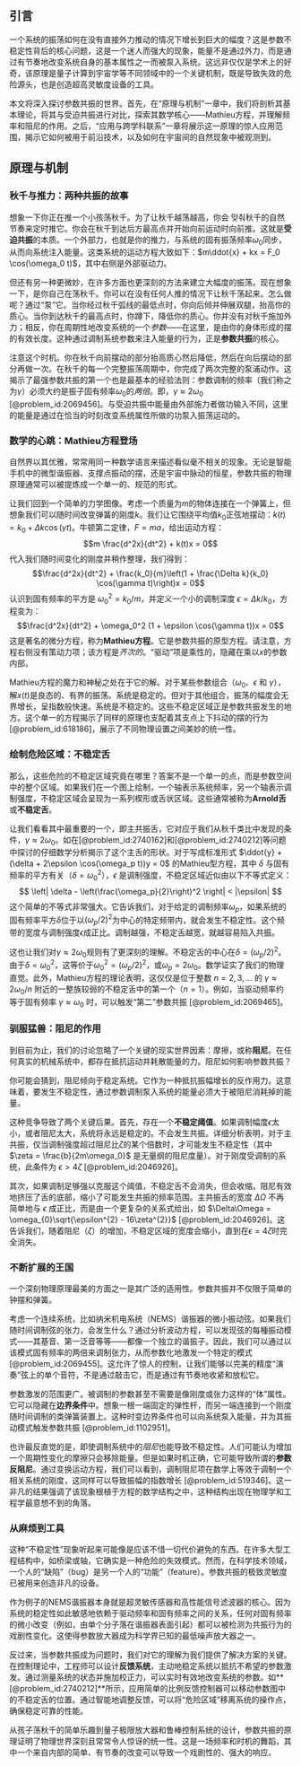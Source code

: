 ## 引言
一个系统的振荡如何在没有直接外力推动的情况下增长到巨大的幅度？这是参数不稳定性背后的核心问题，这是一个迷人而强大的现象，能量不是通过外力，而是通过有节奏地改变系统自身的基本属性之一而被泵入系统。这远非仅仅是学术上的好奇，该原理是量子计算到宇宙学等不同领域中的一个关键机制，既是导致失效的危险源头，也是创造超高灵敏度设备的工具。

本文将深入探讨参数共振的世界。首先，在“原理与机制”一章中，我们将剖析其基本理论，将其与受迫共振进行对比，探索其数学核心——Mathieu方程，并理解频率和阻尼的作用。之后，“应用与跨学科联系”一章将展示这一原理的惊人应用范围，揭示它如何被用于前沿技术，以及如何在宇宙间的自然现象中被观测到。

## 原理与机制

### 秋千与推力：两种共振的故事

想象一下你正在推一个小孩荡秋千。为了让秋千越荡越高，你会 맞춰秋千的自然节奏来定时推它。你会在秋千到达后方最高点并开始向前运动时向前推。这就是**受迫共振**的本质。一个外部力，也就是你的推力，与系统的固有振荡频率$\omega_0$同步，从而向系统注入能量。这类系统的运动方程大致如下：$m\ddot{x} + kx = F_0 \cos(\omega_0 t)$，其中右侧是外部驱动力。

但还有另一种更微妙，在许多方面也更深刻的方法来建立大幅度的振荡。现在想象一下，是你自己在荡秋千。你可以在没有任何人推的情况下让秋千荡起来。怎么做呢？通过“泵”它。当你经过秋千弧线的最低点时，你向后倾并伸展双腿，抬高你的质心。当你到达秋千的最高点时，你蹲下，降低你的质心。你并没有对秋千施加外力；相反，你在周期性地改变系统的一个*参数*——在这里，是由你的身体形成的摆的有效长度。这种通过调制系统参数来注入能量的行为，正是**参数共振**的核心。

注意这个时机。你在秋千向前摆动的部分抬高质心然后降低，然后在向后摆动的部分再做一次。在秋千的每一个完整振荡周期中，你完成了两次完整的泵浦动作。这揭示了最强参数共振的第一个也是最基本的经验法则：参数调制的频率（我们称之为$\gamma$）必须大约是振子固有频率$\omega_0$的*两倍*。即，$\gamma \approx 2\omega_0$ [@problem_id:2069456]。与受迫共振中能量由外部施力者做功输入不同，这里的能量是通过在恰当的时刻改变系统属性所做的功泵入振荡运动的。

### 数学的心跳：Mathieu方程登场

自然界以其优雅，常常用同一种数学语言来描述看似毫不相关的现象。无论是智能手机中的微型谐振器、支撑点振动的摆，还是宇宙中脉动的恒星，参数共振的物理原理通常可以被提炼成一个单一的、规范的形式。

让我们回到一个简单的力学图像。考虑一个质量为$m$的物体连接在一个弹簧上，但想象我们可以随时间改变弹簧的刚度$k$。我们让它围绕平均值$k_0$正弦地摆动：$k(t) = k_0 + \Delta k \cos(\gamma t)$。牛顿第二定律，$F=ma$，给出运动方程：
$$m \frac{d^2x}{dt^2} + k(t)x = 0$$
代入我们随时间变化的刚度并稍作整理，我们得到：
$$\frac{d^2x}{dt^2} + \frac{k_0}{m}\left(1 + \frac{\Delta k}{k_0} \cos(\gamma t)\right)x = 0$$
认识到固有频率的平方是 $\omega_0^2 = k_0/m$，并定义一个小的调制深度 $\epsilon = \Delta k/k_0$，方程变为：
$$\frac{d^2x}{dt^2} + \omega_0^2 (1 + \epsilon \cos(\gamma t))x = 0$$
这是著名的微分方程，称为**Mathieu方程**。它是参数共振的原型方程。请注意，方程右侧没有策动力项；该方程是*齐次的*。“驱动”项是乘性的，隐藏在乘以$x$的参数内部。

Mathieu方程的魔力和神秘之处在于它的解。对于某些参数组合（$\omega_0$、$\epsilon$ 和 $\gamma$），解$x(t)$是良态的、有界的振荡。系统是稳定的。但对于其他组合，振荡的幅度会无界增长，呈指数般快速。系统是不稳定的。这些不稳定区域正是参数共振发生的地方。这个单一的方程揭示了同样的原理也支配着其支点上下抖动的摆的行为[@problem_id:618186]，展示了不同物理设置之间美妙的统一性。

### 绘制危险区域：不稳定舌

那么，这些危险的不稳定区域究竟在哪里？答案不是一个单一的点，而是参数空间中的整个区域。如果我们在一个图上绘制，一个轴表示系统频率，另一个轴表示调制强度，不稳定区域会呈现为一系列楔形或舌状区域。这些通常被称为**Arnold舌**或**不稳定舌**。

让我们看看其中最重要的一个，即主共振舌，它对应于我们从秋千类比中发现的条件，$\gamma \approx 2\omega_0$。如在[@problem_id:2740162]和[@problem_id:2740212]等问题中探讨的仔细数学分析揭示了这个主舌的形状。对于写成标准形式 $\ddot{y} + (\delta + 2\epsilon \cos(\omega_p t))y = 0$ 的Mathieu型方程，其中 $\delta$ 与固有频率的平方有关（$\delta = \omega_0^2$），$\epsilon$ 是调制强度，不稳定区域近似由以下不等式定义：
$$ \left| \delta - \left(\frac{\omega_p}{2}\right)^2 \right| < |\epsilon| $$
这个简单的不等式非常强大。它告诉我们，对于给定的调制频率$\omega_p$，如果系统的固有频率平方$\delta$位于以$(\omega_p/2)^2$为中心的特定频带内，就会发生不稳定性。这个频带的宽度与调制强度$\epsilon$成正比。调制越强，不稳定舌越宽，就越容易陷入共振。

这也让我们对$\gamma \approx 2\omega_0$规则有了更深刻的理解。不稳定舌的中心在$\delta = (\omega_p/2)^2$。由于$\delta = \omega_0^2$，这等价于$\omega_0^2 = (\omega_p/2)^2$，或$\omega_p = 2\omega_0$。数学证实了我们的物理直觉。此外，Mathieu方程的理论表明，这仅仅是位于整数 $n=2, 3, \ldots$ 的 $\gamma \approx 2\omega_0/n$ 附近的一整族较弱的不稳定舌中的第一个（$n=1$）。例如，当驱动频率约等于固有频率 $\gamma \approx \omega_0$ 时，可以触发“第二”参数共振 [@problem_id:2069465]。

### 驯服猛兽：阻尼的作用

到目前为止，我们的讨论忽略了一个关键的现实世界因素：摩擦，或称**阻尼**。在任何真实的机械系统中，都存在抵抗运动并耗散能量的力。阻尼如何影响参数共振？

你可能会猜到，阻尼倾向于稳定系统。它作为一种抵抗振幅增长的反作用力。这意味着，要发生不稳定性，通过参数调制泵入系统的能量必须大于被阻尼消耗掉的能量。

这种竞争导致了两个关键后果。首先，存在一个**不稳定阈值**。如果调制幅度$\epsilon$太小，或者阻尼太大，系统将永远是稳定的。不会发生共振。详细分析表明，对于主共振，仅当调制强度超过阻尼比$\zeta$的某个倍数时，才可能发生不稳定性（其中$\zeta = \frac{b}{2m\omega_0}$ 是无量纲的阻尼度量）。对于刚度受调制的系统，此条件为 $\epsilon > 4\zeta$ [@problem_id:2046926]。

其次，如果调制足够强以克服这个阈值，不稳定舌不会消失，但会收缩。阻尼有效地挤压了舌的底部，缩小了可能发生共振的频率范围。主共振舌的宽度 $\Delta\Omega$ 不再简单地与 $\epsilon$ 成正比，而是由一个更复杂的关系式给出，如 $\Delta\Omega = \omega_{0}\sqrt{\epsilon^{2} - 16\zeta^{2}}$ [@problem_id:2046926]。这告诉我们，随着阻尼（$\zeta$）的增加，不稳定区域的宽度会缩小，直到在$\epsilon = 4\zeta$时完全消失。

### 不断扩展的王国

一个深刻物理原理最美的方面之一是其广泛的适用性。参数共振并不仅限于简单的钟摆和弹簧。

考虑一个连续系统，比如纳米机电系统（NEMS）谐振器的微小振动弦。如果我们随时间调制弦的张力，会发生什么？通过分析波动方程，可以发现弦的每種振动模式——其基音、第一泛音等等——都像一个独立的谐振子。因此，我们可以通过以该模式固有频率的两倍来调制张力，从而参数化地激发一个特定的模式 [@problem_id:2069455]。这允许了惊人的控制，让我们能够以完美的精度“演奏”弦上的单个音符，不是通过敲击它，而是通过有节奏地收紧和放松它。

参数激发的范围更广。被调制的参数甚至不需要是像刚度或张力这样的“体”属性。它可以隐藏在**边界条件**中。想象一根一端固定的弹性杆，而另一端连接到一个刚度随时间调制的类弹簧装置上。这种时变边界条件也可以向系统泵入能量，并为其振动模式触发参数共振 [@problem_id:1102951]。

也许最反直觉的是，即使调制系统中的*阻尼*也能导致不稳定性。人们可能认为增加一个周期性变化的摩擦只会移除能量。但是如果时机正确，它可能导致所谓的**参数反阻尼**。通过变换运动方程，我们可以看到，调制阻尼项在数学上等效于调制一个相关系统的刚度，这同样可以导致振幅的指数增长 [@problem_id:519346]。这一非凡的结果强调了该现象根植于方程的数学结构之中，这种结构出现在物理学和工程学最意想不到的角落。

### 从麻烦到工具

这种“不稳定性”现象听起来可能像是应该不惜一切代价避免的东西。在许多大型工程结构中，如桥梁或轴，它确实是一种危险的失效模式。然而，在科学技术领域，一个人的“缺陷”（bug）是另一个人的“功能”（feature）。参数共振的极致灵敏度已被用来创造非凡的设备。

作为例子的NEMS谐振器本身就是超灵敏传感器和高性能信号滤波器的核心。因为系统的稳定性如此敏感地依赖于驱动频率和固有频率之间的关系，任何对固有频率的微小改变（例如，由单个分子落在谐振器表面引起）都可以被检测为共振行为的戏剧性变化。这使得参数放大器成为科学界已知的最低噪声放大器之一。

反过来，当参数共振成为问题时，我们对它的理解为我们提供了解决方案的关键。在控制理论中，工程师可以设计**反馈系统**，主动地稳定系统以抵抗不希望的参数激发。通过测量系统的状态并施加校正力，可以实时有效地改变系统的参数。如**[@problem_id:2740212]**所示，应用简单的比例反馈控制器可以移动参数图中的不稳定舌的位置。通过智能地调整反馈，可以将“危险区域”移离系统的操作点，确保稳定可靠的性能。

从孩子荡秋千的简单乐趣到量子极限放大器和鲁棒控制系统的设计，参数共振的原理证明了物理世界深刻且常常令人惊讶的统一性。这是一场频率和时机的舞蹈，其中一个来自内部的简单、有节奏的改变可以导致一个戏剧性的、强大的响应。

